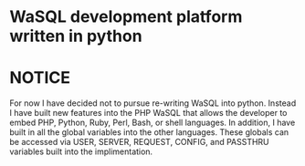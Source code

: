 # WaSQL development platform written in python
# NOTICE
For now I have decided not to pursue re-writing WaSQL into python.  Instead I have built new features into the PHP WaSQL that allows the developer to embed PHP, Python, Ruby, Perl, Bash, or shell languages.  In addition, I have built in all the global variables into the other languages.  These globals can be accessed via USER, SERVER, REQUEST, CONFIG, and PASSTHRU variables built into the implimentation.
